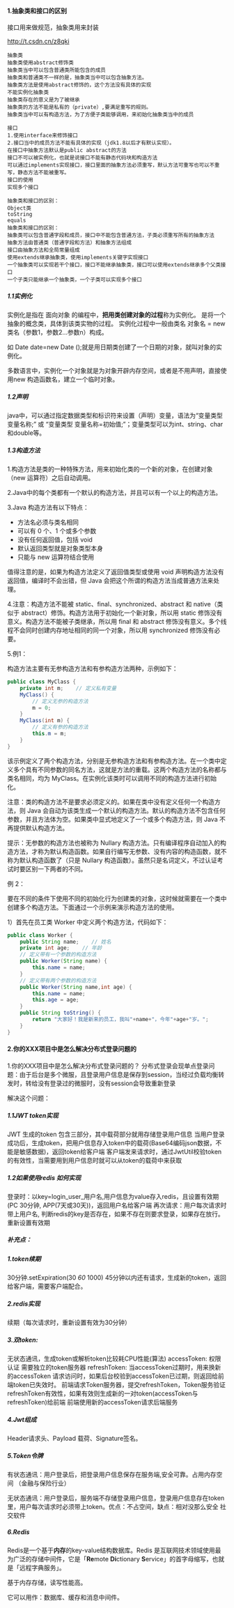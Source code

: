 #### 1.抽象类和接口的区别

接口用来做规范，抽象类用来封装

http://t.csdn.cn/z8qki

```
抽象类
抽象类使用abstract修饰类
抽象类当中可以包含普通类所能包含的成员
抽象类和普通类不一样的是，抽象类当中可以包含抽象方法。
抽象类方法是使用abstract修饰的，这个方法没有具体的实现
不能实例化抽象类
抽象类存在的意义是为了被继承
抽象类的方法不能是私有的（private）,要满足重写的规则。
抽象类当中可以有构造方法，为了方便子类能够调用，来初始化抽象类当中的成员

接口
1.使用interface来修饰接口
2.接口当中的成员方法不能有具体的实现（jdk1.8以后才有默认实现）。
在接口中抽象方法默认是public abstract的方法
接口不可以被实例化，也就是说接口不能有静态代码块和构造方法
可以通过implements实现接口，接口里面的抽象方法必须重写，默认方法可重写也可以不重写，静态方法不能被重写。
接口的使用
实现多个接口

抽象类和接口的区别：
Object类
toString
equals
抽象类和接口的区别：
抽象类可以包含普通字段和成员，接口中不能包含普通方法，子类必须重写所有的抽象方法
抽象方法由普通类（普通字段和方法）和抽象方法组成
接口由抽象方法和全局常量组成
使用extends继承抽象类，使用implements关键字实现接口
一个抽象类可以实现若干个接口，接口不能继承抽象类，接口可以使用extends继承多个父类接口
一个子类只能继承一个抽象类，一个子类可以实现多个接口
```



##### 1.1实例化

实例化是指在 面向对象 的编程中，**把用类创建对象的过程**称为实例化。 是将一个抽象的概念类，具体到该类实物的过程。 实例化过程中一般由类名 对象名 = new 类名（参数1，参数2...参数n）构成。 

如 Date date=new Date ();就是用日期类创建了一个日期的对象，就叫对象的实例化。 

多数语言中，实例化一个对象就是为对象开辟内存空间，或者是不用声明，直接使用new 构造函数名，建立一个临时对象。



##### 1.2声明

java中，可以通过指定数据类型和标识符来设置（声明）变量，语法为“变量类型 变量名称;” 或 “变量类型 变量名称=初始值;”；变量类型可以为int、string、char和double等。



##### 1.3构造方法

1.构造方法是类的一种特殊方法，用来初始化类的一个新的对象，在创建对象（new 运算符）之后自动调用。

2.Java中的每个类都有一个默认的构造方法，并且可以有一个以上的构造方法。

3.Java 构造方法有以下特点：

- 方法名必须与类名相同
- 可以有 0 个、1 个或多个参数
- 没有任何返回值，包括 void
- 默认返回类型就是对象类型本身
- 只能与 new 运算符结合使用

值得注意的是，如果为构造方法定义了返回值类型或使用 void 声明构造方法没有返回值，编译时不会出错，但 Java 会把这个所谓的构造方法当成普通方法来处理。

4.注意：构造方法不能被 static、final、synchronized、abstract 和 native（类似于 abstract）修饰。构造方法用于初始化一个新对象，所以用 static 修饰没有意义。构造方法不能被子类继承，所以用 final 和 abstract 修饰没有意义。多个线程不会同时创建内存地址相同的同一个对象，所以用 synchronized 修饰没有必要。

5.例1：

构造方法主要有无参构造方法和有参构造方法两种，示例如下：

```java 
public class MyClass {
    private int m;    // 定义私有变量
    MyClass() {
        // 定义无参的构造方法
        m = 0;
    }
    MyClass(int m) {
        // 定义有参的构造方法
        this.m = m;
    }
}
```

该示例定义了两个构造方法，分别是无参构造方法和有参构造方法。在一个类中定义多个具有不同参数的同名方法，这就是方法的重载。这两个构造方法的名称都与类名相同，均为 MyClass。在实例化该类时可以调用不同的构造方法进行初始化。

注意：类的构造方法不是要求必须定义的。如果在类中没有定义任何一个构造方法，则 Java 会自动为该类生成一个默认的构造方法。默认的构造方法不包含任何参数，并且方法体为空。如果类中显式地定义了一个或多个构造方法，则 Java 不再提供默认构造方法。

提示：无参数的构造方法也被称为 Nullary 构造方法。只有编译程序自动加入的构造方法，才称为默认构造函数。如果自行编写无参数、没有内容的构造函数，就不称为默认构造函数了（只是 Nullary 构造函数）。虽然只是名词定义，不过认证考试时要区别一下两者的不同。

例 2：

要在不同的条件下使用不同的初始化行为创建类的对象，这时候就需要在一个类中创建多个构造方法。下面通过一个示例来演示构造方法的使用。

1）首先在员工类 Worker 中定义两个构造方法，代码如下：

```java 
public class Worker {
    public String name;    // 姓名
    private int age;    // 年龄
    // 定义带有一个参数的构造方法
    public Worker(String name) {
        this.name = name;
    }
    // 定义带有两个参数的构造方法
    public Worker(String name,int age) {
        this.name = name;
        this.age = age;
    }
    public String toString() {
        return "大家好！我是新来的员工，我叫"+name+"，今年"+age+"岁。";
    }
}
```



#### 2.你的XXX项目中是怎么解决分布式登录问题的

1.你的XXX项目中是怎么解决分布式登录问题的？
分布式登录会现单点登录问题：由于后台是多个微服，且登录用户信息是保存到session，当经过负载均衡转发时，转给没有登录过的微服时，没有session会导致重新登录

解决这个问题：

##### 1.1JWT token实现

JWT 生成的token 包含三部分，其中载荷部分就用存储登录用户信息
当用户登录成功后，生成token，把用户信息存入token中的载荷(Base64编码json数据，不能是敏感数据)，返回token给客户端
客户端发来请求时，通过JwtUtil校验token的有效性，当需要用到用户信息时就可以从token的载荷中来获取

##### 1.2如果使用redis 如何实现

登录时：以key=login_user_用户名,用户信息为value存入redis，且设置有效期(PC 30分钟, APP(7天或30天))，返回用户名给客户端
再次请求：用户每次请求时带上用户名, 判断redis的key是否存在，如果不存在则要求登录，如果存在放行。重新设置有效期



##### 补充点：

##### 1.token续期

30分钟.setExpiration(30  *60*  1000)
45分钟以内还有请求，生成新的token，返回给客户端，需要客户端配合。

##### 2.redis实现

续期（每次请求时，重新设置有效为30分钟）

##### 3.双token:

无状态通讯，生成token或解析token比较耗CPU性能(算法)
accessToken:   权限认证       需要独立的token服务器
refreshToken:   当accessToken过期时，用来换新的accessToken
请求访问时，如果后台校验到accessToken已过期，则返回给前端token已失效时。
前端请求Token服务器，提交refreshToken，Token服务验证refreshToken有效性，如果有效则生成新的一对token(accessToken与refreshToken)给前端
前端使用新的accessToken请求后端服务

##### 4.Jwt组成

Header请求头、Payload 载荷、Signature签名。

##### 5.Token令牌

  有状态通讯：用户登录后，把登录用户信息保存在服务端,安全可靠。占用内存空间 （金融与保险行业）

  无状态通讯：用户登录后，服务端不存储登录用户信息，登录用户信息存在token里，用户每次请求时必须带上token。优点：不占空间，缺点：相对没那么安全 社交软件

##### 6.Redis

Redis是一个基于**内存**的key-value结构数据库。Redis 是互联网技术领域使用最为广泛的存储中间件，它是「**Re**mote **Di**ctionary **S**ervice」的首字母缩写，也就是「远程字典服务」。

基于内存存储，读写性能高。

它可以用作：数据库、缓存和消息中间件。







